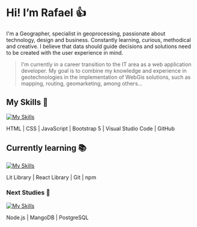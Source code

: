 # Hi! I’m Rafael :thumbsup:

I'm a Geographer, specialist in geoprocessing, passionate about technology, design and business. Constantly learning, curious, methodical and creative. I believe that data should guide decisions and solutions need to be created with the user experience in mind.

> I'm currently in a career transition to the IT area as a web application developer. My goal is to combine my knowledge and experience in geotechnologies in the implementation of WebGis solutions, such as mapping, routing, geomarketing, among others...

## My Skills :wrench:
[![My Skills](https://skillicons.dev/icons?i=html,css,js,bootstrap,vscode,github)](https://skillicons.dev)

HTML | CSS | JavaScript | Bootstrap 5 | Visual Studio Code | GitHub

## Currently learning :books:
[![My Skills](https://skillicons.dev/icons?i=lit,react,git,npm)](https://skillicons.dev)

Lit Library | React Library | Git | npm

### Next Studies :telescope:
[![My Skills](https://skillicons.dev/icons?i=nodejs,mongodb,postgres)](https://skillicons.dev)

Node.js | MangoDB | PostgreSQL
